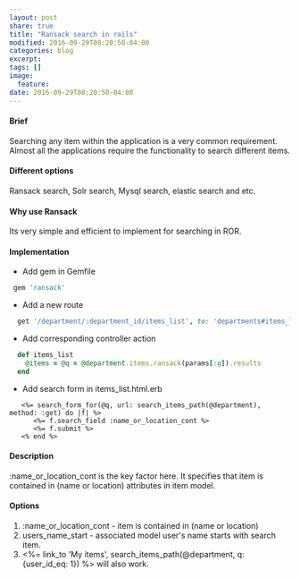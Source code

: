 ```yaml
---
layout: post
share: true
title: "Ransack search in rails"
modified: 2016-09-29T08:20:50-04:00
categories: blog
excerpt:
tags: []
image:
  feature:
date: 2016-09-29T08:20:50-04:00
---
```


#### Brief

Searching any item within the application is a very common requirement. Almost all the applications require the functionality to search different items.

#### Different options

Ransack search, Solr search, Mysql search, elastic search and etc.

#### Why use Ransack

Its very simple and efficient to implement for searching in ROR.

#### Implementation

* Add gem in Gemfile

```ruby
 gem 'ransack'
``` 

* Add a new route 

```ruby
  get '/department/:department_id/items_list', to: 'departments#items_list', as: 'search_items' 
```

* Add corresponding controller action 

```ruby
  def items_list
    @items = @q = @department.items.ransack(params[:q]).results
  end 
```

* Add search form in items_list.html.erb

```
   <%= search_form_for(@q, url: search_items_path(@department), method: :get) do |f| %>
      <%= f.search_field :name_or_location_cont %>
      <%= f.submit %>
   <% end %>
```

#### Description

:name_or_location_cont is the key factor here. It specifies that item is contained in (name or location) attributes in 
item model.

#### Options

1. :name_or_location_cont -  item is contained in (name or location)
2. users_name_start -  associated model user's name starts with search item.
3. <%= link_to 'My items', search_items_path(@department, q: {user_id_eq: 1}) %>  will also work.
